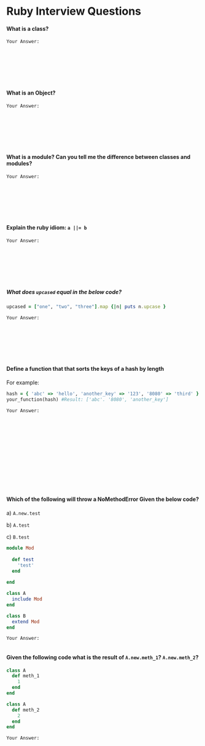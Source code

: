 # Ruby Interview Questions
#### What is a class?
```
Your Answer:








```
    
#### What is an Object?
```
Your Answer:








```

#### What is a module? Can you tell me the difference between classes and modules?
```
Your Answer:








```

#### Explain the ruby idiom: `a ||= b`

```
Your Answer:








```

##### What does `upcased` equal in the below code?
```ruby
upcased = ["one", "two", "three"].map {|n| puts n.upcase }
```
```
Your Answer:








```
#### Define a function that that sorts the keys of a hash by length
For example:
```ruby
hash = { 'abc' => 'hello', 'another_key' => '123', '8080' => 'third' }
your_function(hash) #Result: ['abc'. '8080', 'another_key']
```
```
Your Answer:















```
#### Which of the following will throw a NoMethodError Given the below code?
a) `A.new.test`

b) `A.test`

c) `B.test`


```ruby
module Mod
  
  def test
    'test'
  end
  
end

class A
  include Mod
end

class B
  extend Mod
end

```
```
Your Answer:


```
#### Given the following code what is the result of `A.new.meth_1`? `A.new.meth_2`?
```ruby
class A
  def meth_1
    1
  end
end

class A 
  def meth_2
    2
  end
end
```
```
Your Answer:






```